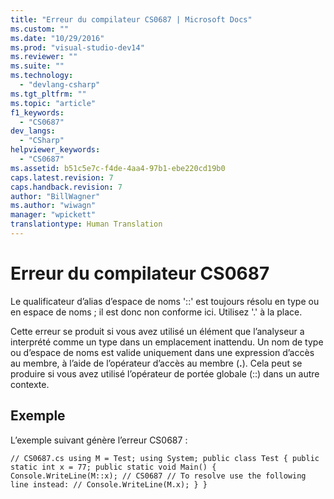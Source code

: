 ```yaml
---
title: "Erreur du compilateur CS0687 | Microsoft Docs"
ms.custom: ""
ms.date: "10/29/2016"
ms.prod: "visual-studio-dev14"
ms.reviewer: ""
ms.suite: ""
ms.technology: 
  - "devlang-csharp"
ms.tgt_pltfrm: ""
ms.topic: "article"
f1_keywords: 
  - "CS0687"
dev_langs: 
  - "CSharp"
helpviewer_keywords: 
  - "CS0687"
ms.assetid: b51c5e7c-f4de-4aa4-97b1-ebe220cd19b0
caps.latest.revision: 7
caps.handback.revision: 7
author: "BillWagner"
ms.author: "wiwagn"
manager: "wpickett"
translationtype: Human Translation
---
```

# Erreur du compilateur CS0687
Le qualificateur d’alias d’espace de noms '::' est toujours résolu en type ou en espace de noms ; il est donc non conforme ici. Utilisez '.' à la place.  
  
 Cette erreur se produit si vous avez utilisé un élément que l’analyseur a interprété comme un type dans un emplacement inattendu. Un nom de type ou d’espace de noms est valide uniquement dans une expression d’accès au membre, à l’aide de l’opérateur d’accès au membre \(**.**\). Cela peut se produire si vous avez utilisé l’opérateur de portée globale \(::\) dans un autre contexte.  
  
## Exemple  
 L’exemple suivant génère l’erreur CS0687 :  
  
```  
// CS0687.cs using M = Test; using System; public class Test { public static int x = 77; public static void Main() { Console.WriteLine(M::x); // CS0687 // To resolve use the following line instead: // Console.WriteLine(M.x); } }  
```
